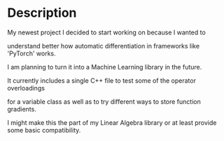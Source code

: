 # Description #

My newest project I decided to start working on because I wanted to

understand better how automatic differentiation in frameworks like 'PyTorch' works. 

I am planning to turn it into a Machine Learning library in the future.

It currently includes a single C++ file to test some of the operator overloadings

for a variable class as well as to try different ways to store function gradients.

I might make this the part of my Linear Algebra library or at least provide some basic compatibility.
